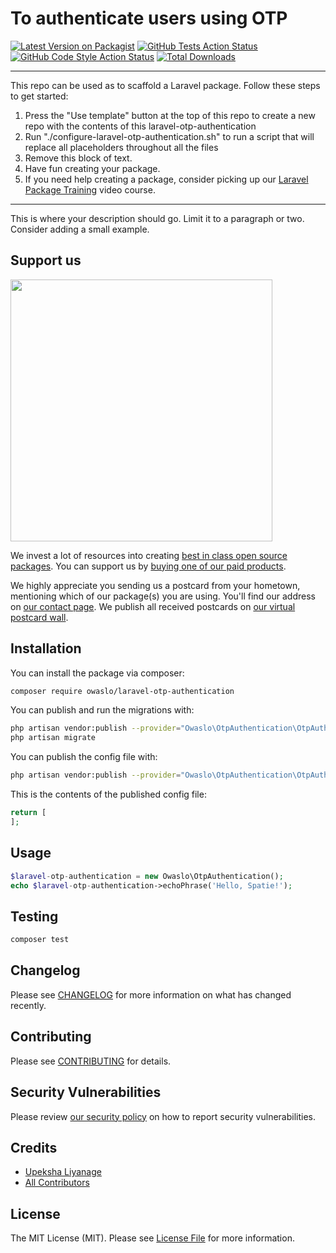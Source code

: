 # To authenticate users using OTP

[![Latest Version on Packagist](https://img.shields.io/packagist/v/owaslo/laravel-otp-authentication.svg?style=flat-square)](https://packagist.org/packages/owaslo/laravel-otp-authentication)
[![GitHub Tests Action Status](https://img.shields.io/github/workflow/status/owaslo/laravel-otp-authentication/run-tests?label=tests)](https://github.com/owaslo/laravel-otp-authentication/actions?query=workflow%3Arun-tests+branch%3Amain)
[![GitHub Code Style Action Status](https://img.shields.io/github/workflow/status/owaslo/laravel-otp-authentication/Check%20&%20fix%20styling?label=code%20style)](https://github.com/owaslo/laravel-otp-authentication/actions?query=workflow%3A"Check+%26+fix+styling"+branch%3Amain)
[![Total Downloads](https://img.shields.io/packagist/dt/owaslo/laravel-otp-authentication.svg?style=flat-square)](https://packagist.org/packages/owaslo/laravel-otp-authentication)

---
This repo can be used as to scaffold a Laravel package. Follow these steps to get started:

1. Press the "Use template" button at the top of this repo to create a new repo with the contents of this laravel-otp-authentication
2. Run "./configure-laravel-otp-authentication.sh" to run a script that will replace all placeholders throughout all the files
3. Remove this block of text.
4. Have fun creating your package.
5. If you need help creating a package, consider picking up our <a href="https://laravelpackage.training">Laravel Package Training</a> video course.
---

This is where your description should go. Limit it to a paragraph or two. Consider adding a small example.

## Support us

[<img src="https://github-ads.s3.eu-central-1.amazonaws.com/laravel-otp-authentication.jpg?t=1" width="419px" />](https://spatie.be/github-ad-click/laravel-otp-authentication)

We invest a lot of resources into creating [best in class open source packages](https://spatie.be/open-source). You can support us by [buying one of our paid products](https://spatie.be/open-source/support-us).

We highly appreciate you sending us a postcard from your hometown, mentioning which of our package(s) you are using. You'll find our address on [our contact page](https://spatie.be/about-us). We publish all received postcards on [our virtual postcard wall](https://spatie.be/open-source/postcards).

## Installation

You can install the package via composer:

```bash
composer require owaslo/laravel-otp-authentication
```

You can publish and run the migrations with:

```bash
php artisan vendor:publish --provider="Owaslo\OtpAuthentication\OtpAuthenticationServiceProvider" --tag="laravel-otp-authentication-migrations"
php artisan migrate
```

You can publish the config file with:
```bash
php artisan vendor:publish --provider="Owaslo\OtpAuthentication\OtpAuthenticationServiceProvider" --tag="laravel-otp-authentication-config"
```

This is the contents of the published config file:

```php
return [
];
```

## Usage

```php
$laravel-otp-authentication = new Owaslo\OtpAuthentication();
echo $laravel-otp-authentication->echoPhrase('Hello, Spatie!');
```

## Testing

```bash
composer test
```

## Changelog

Please see [CHANGELOG](CHANGELOG.md) for more information on what has changed recently.

## Contributing

Please see [CONTRIBUTING](.github/CONTRIBUTING.md) for details.

## Security Vulnerabilities

Please review [our security policy](../../security/policy) on how to report security vulnerabilities.

## Credits

- [Upeksha Liyanage](https://github.com/glupeksha)
- [All Contributors](../../contributors)

## License

The MIT License (MIT). Please see [License File](LICENSE.md) for more information.
